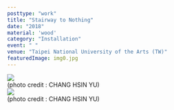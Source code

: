 ```yaml
---
posttype: "work"
title: "Stairway to Nothing"
date: "2018"
material: 'wood'
category: "Installation"
event: " "
venue: "Taipei National University of the Arts (TW)"
featuredImage: img0.jpg
---
```

  <div class="box">
      <div class="dscrptn">
      </div>
  </div>


  <div class="box">
      <img class="subimg" src="./img1.jpg">
      <div class="photocredit">(photo credit : CHANG HSIN YU)</div>
  </div>


  <div class="box">
      <div class="dscrptn">
      </div>
  </div>


  <div class="box">
      <img class="subimg" src="./img2.jpg">
      <div class="photocredit">(photo credit : CHANG HSIN YU)</div>
  </div>


  <div class="box"></div>
